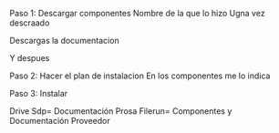 Paso 1:
Descargar componentes
Nombre de la que lo hizo 
Ugna vez descraado 

Descargas la documentacion

Y despues

Paso 2: 
Hacer el plan de instalacion 
En los componentes me lo indica

Paso 3: 
Instalar 


Drive Sdp= Documentación Prosa 
Filerun= Componentes y Documentación Proveedor